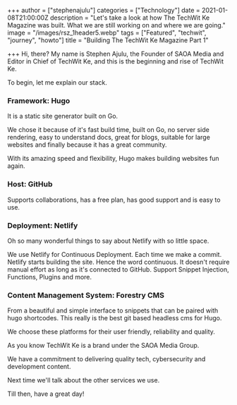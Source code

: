 +++
author = ["stephenajulu"]
categories = ["Technology"]
date = 2021-01-08T21:00:00Z
description = "Let's take a look at how The TechWit Ke Magazine was built. What we are still working on and where we are going."
image = "/images/rsz_1header5.webp"
tags = ["Featured", "techwit", "journey", "howto"]
title = "Building The TechWit Ke Magazine Part 1"

+++
Hi, there? My name is Stephen Ajulu, the Founder of SAOA Media and Editor in Chief of TechWit Ke, and this is the beginning and rise of TechWit Ke.

To begin, let me explain our stack.

### Framework: Hugo

It is a static site generator built on Go.

We chose it because of it's fast build time, built on Go, no server side rendering, easy to understand docs, great for blogs, suitable for large websites and finally because it has a great community.

With its amazing speed and flexibility, Hugo makes building websites fun again.

### Host: GitHub

Supports collaborations, has a free plan, has good support and is easy to use.

### Deployment: Netlify

Oh so many wonderful things to say about Netlify with so little space.

We use Netlify for Continuous Deployment. Each time we make a commit. Netlify starts building the site. Hence the word continuous. It doesn't require manual effort as long as it's connected to GitHub. Support Snippet Injection, Functions, Plugins and more.

### Content Management System: Forestry CMS

From a beautiful and simple interface to snippets that can be paired with hugo shortcodes. This really is the best git based headless cms for Hugo.

We choose these platforms for their user friendly, reliability and quality.

As you know TechWit Ke is a brand under the SAOA Media Group.

We have a commitment to delivering quality tech, cybersecurity and development content.

Next time we'll talk about the other services we use.

Till then, have a great day!
